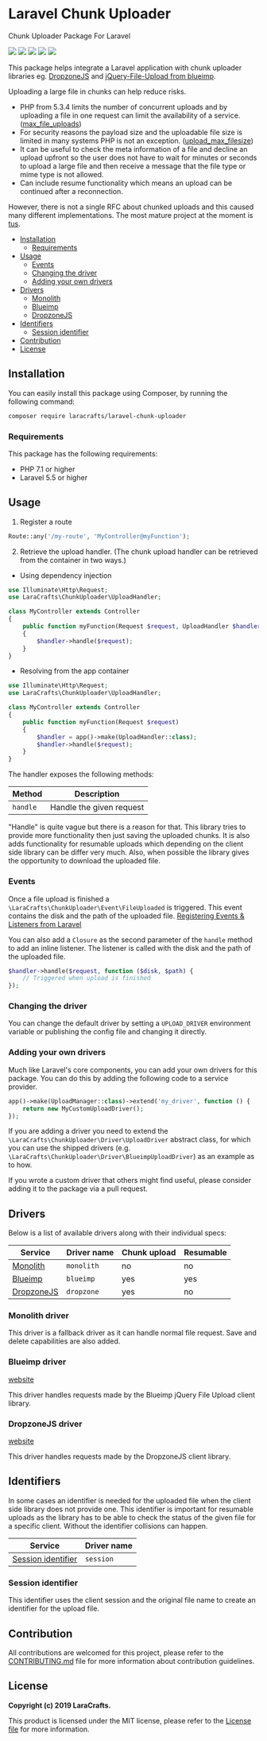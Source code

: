 # Laravel Chunk Uploader

Chunk Uploader Package For Laravel

[![](https://travis-ci.org/LaraCrafts/laravel-chunk-uploader.svg?branch=master)](https://travis-ci.org/LaraCrafts/laravel-chunk-uploader)
[![](https://poser.pugx.org/laracrafts/laravel-chunk-uploader/downloads)](https://packagist.org/packages/laracrafts/laravel-chunk-uploader)
[![](https://poser.pugx.org/laracrafts/laravel-chunk-uploader/version)](https://packagist.org/packages/laracrafts/laravel-chunk-uploader)
[![](https://scrutinizer-ci.com/g/LaraCrafts/laravel-chunk-uploader/badges/coverage.png?b=master)](https://scrutinizer-ci.com/g/LaraCrafts/laravel-chunk-uploader/)
[![](https://poser.pugx.org/laracrafts/laravel-chunk-uploader/license)](https://packagist.org/packages/laracrafts/laravel-chunk-uploader)

This package helps integrate a Laravel application with chunk uploader libraries eg.
[DropzoneJS](https://www.dropzonejs.com/) and
[jQuery-File-Upload from blueimp](https://blueimp.github.io/jQuery-File-Upload/).

Uploading a large file in chunks can help reduce risks. 

- PHP from 5.3.4 limits the number of concurrent uploads and by uploading a file in one request can limit the
availability of a service. ([max_file_uploads][php-max-file-uploads])
- For security reasons the payload size and the uploadable file size is limited in many systems PHP is not an exception.
([upload_max_filesize][php-upload-max-filesize])
- It can be useful to check the meta information of a file and decline an upload upfront so the user does not have to
wait for minutes or seconds to upload a large file and then receive a message that the file type or mime type is not
allowed.
- Can include resume functionality which means an upload can be continued after a reconnection.

However, there is not a single RFC about chunked uploads and this caused many different implementations. The most mature
project at the moment is [tus](https://tus.io/).

- [Installation](#installation)
    - [Requirements](#requirements)
- [Usage](#usage)
    - [Events](#events)
    - [Changing the driver](#changing-the-driver)
    - [Adding your own drivers](#adding-your-own-drivers)
- [Drivers](#drivers)
    - [Monolith](#monolith-driver)
    - [Blueimp](#blueimp-driver)
    - [DropzoneJS](#dropzonejs-driver)
- [Identifiers](#identifiers)
    - [Session identifier](#session-identifier)
- [Contribution](#contribution)
- [License](#license)
    
## Installation

You can easily install this package using Composer, by running the following command:

```bash
composer require laracrafts/laravel-chunk-uploader
```

### Requirements

This package has the following requirements:

- PHP 7.1 or higher
- Laravel 5.5 or higher

## Usage

1. Register a route
```php
Route::any('/my-route', 'MyController@myFunction');
```
2. Retrieve the upload handler. (The chunk upload handler can be retrieved from the container in two ways.)
  - Using dependency injection
```php
use Illuminate\Http\Request;
use LaraCrafts\ChunkUploader\UploadHandler;

class MyController extends Controller
{
    public function myFunction(Request $request, UploadHandler $handler)
    {
        $handler->handle($request);
    }
}
```
  - Resolving from the app container
```php
use Illuminate\Http\Request;
use LaraCrafts\ChunkUploader\UploadHandler;

class MyController extends Controller
{
    public function myFunction(Request $request)
    {
        $handler = app()->make(UploadHandler::class);
        $handler->handle($request);
    }
}
```

The handler exposes the following methods:

Method         | Description
---------------|--------------------------
`handle`       | Handle the given request

"Handle" is quite vague but there is a reason for that. This library tries to provide more functionality then just
saving the uploaded chunks. It is also adds functionality for resumable uploads which depending on the client side
library can be differ very much. Also, when possible the library gives the opportunity to download the uploaded file.

### Events

Once a file upload is finished a `\LaraCrafts\ChunkUploader\Event\FileUploaded` is triggered. This event contains
the disk and the path of the uploaded file.
[Registering Events & Listeners from Laravel](https://laravel.com/docs/5.8/events#registering-events-and-listeners)

You can also add a `Closure` as the second parameter of the `handle` method to add an inline listener. The listener
is called with the disk and the path of the uploaded file. 

```php
$handler->handle($request, function ($disk, $path) {
    // Triggered when upload is finished
});
```

### Changing the driver

You can change the default driver by setting a `UPLOAD_DRIVER` environment variable or publishing the
config file and changing it directly.

### Adding your own drivers

Much like Laravel's core components, you can add your own drivers for this package. You can do this by adding the
following code to a service provider.

```php
app()->make(UploadManager::class)->extend('my_driver', function () {
    return new MyCustomUploadDriver();
});
```

If you are adding a driver you need to extend the `\LaraCrafts\ChunkUploader\Driver\UploadDriver` abstract class, for
which you can use the shipped drivers (e.g. `\LaraCrafts\ChunkUploader\Driver\BlueimpUploadDriver`) as an example as to
how.

If you wrote a custom driver that others might find useful, please consider adding it to the package via a pull request.

## Drivers

Below is a list of available drivers along with their individual specs:

Service                          | Driver name | Chunk upload | Resumable
---------------------------------|-------------|--------------|-----------
[Monolith](#monolith-driver)     | `monolith`  | no           | no
[Blueimp](#blueimp-driver)       | `blueimp`   | yes          | yes
[DropzoneJS](#dropzonejs-driver) | `dropzone`  | yes          | no

### Monolith driver

This driver is a fallback driver as it can handle normal file request. Save and delete capabilities are also added.

### Blueimp driver

[website](https://blueimp.github.io/jQuery-File-Upload/)

This driver handles requests made by the Blueimp jQuery File Upload client library.

### DropzoneJS driver

[website](https://www.dropzonejs.com/)

This driver handles requests made by the DropzoneJS client library.

## Identifiers

In some cases an identifier is needed for the uploaded file when the client side library does not provide one.
This identifier is important for resumable uploads as the library has to be able to check the status of the given
file for a specific client. Without the identifier collisions can happen.

Service                                   | Driver name
------------------------------------------|-------------
[Session identifier](#session-identifier) | `session`

### Session identifier

This identifier uses the client session and the original file name to create an identifier for the upload file.

## Contribution

All contributions are welcomed for this project, please refer to the [CONTRIBUTING.md][contributing] file for more
information about contribution guidelines.

## License

**Copyright (c) 2019 LaraCrafts.**

This product is licensed under the MIT license, please refer to the [License file][license] for more information.

[contributing]: https://github.com/LaraCrafts/laravel-chunk-uploader/blob/master/CONTRIBUTING.md
[license]: https://github.com/LaraCrafts/laravel-chunk-uploader/blob/master/LICENSE
[php-max-file-uploads]: https://www.php.net/manual/en/ini.core.php#ini.max-file-uploads
[php-upload-max-filesize]: https://www.php.net/manual/en/ini.core.php#ini.upload-max-filesize
